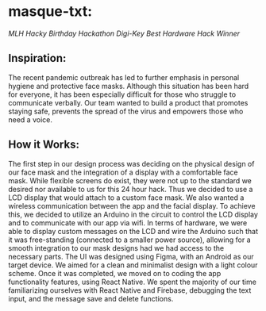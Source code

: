 # masque-txt:
*MLH Hacky Birthday Hackathon Digi-Key Best Hardware Hack Winner*

## Inspiration:
The recent pandemic outbreak has led to further emphasis in personal hygiene and protective face masks. 
Although this situation has been hard for everyone, it has been especially difficult for those who struggle to communicate verbally. 
Our team wanted to build a product that promotes staying safe, prevents the spread of the virus and empowers those who need a voice. 

## How it Works:
The first step in our design process was deciding on the physical design of our face mask and the integration of a display with a comfortable face mask. While flexible screens do exist, they were not up to the standard we desired nor available to us for this 24 hour hack. Thus we decided to use a LCD display that would attach to a custom face mask. 
We also wanted a wireless communication between the app and the facial display. To achieve this, we decided to utilize an Arduino in the circuit to control the LCD display and to communicate with our app via wifi. In terms of hardware, we were able to display custom messages on the LCD and wire the Arduino such that it was free-standing (connected to a smaller power source), allowing for a smooth integration to our mask designs had we had access to the necessary parts.
The UI was designed using Figma, with an Android as our target device. We aimed for a clean and minimalist design with a light colour scheme. Once it was completed, we moved on to coding the app functionality features, using React Native. We spent the majority of our time familiarizing ourselves with React Native and Firebase, debugging the text input, and the message save and delete functions.
